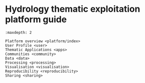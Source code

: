 # Hydrology thematic exploitation platform guide

```{toctree}
:maxdepth: 2

Platform overview <platform/index>
User Profile <user>
Thematic Applications <apps>
Communities <community>
Data <data>
Processing <processing>
Visualisation <visualisation>
Reproducibility <reproducibility>
Sharing <sharing>
```
